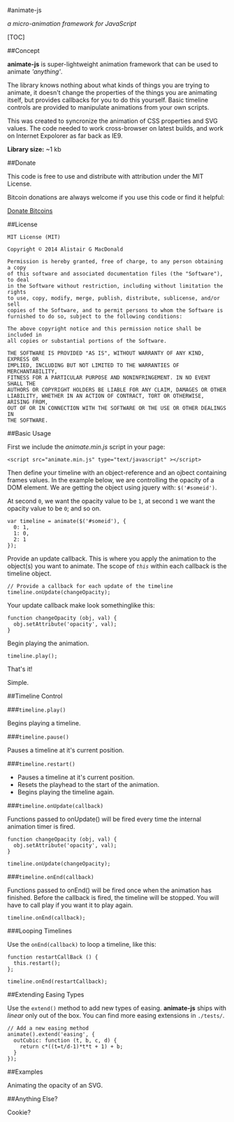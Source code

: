 #animate-js

*a micro-animation framework for JavaScript*

[TOC]

##Concept

**animate-js** is super-lightweight animation framework that can be used to animate *'anything'*.

The library knows nothing about what kinds of things you are trying to animate, it doesn't change
the properties of the things you are animating itself, but provides callbacks for you to do this yourself. Basic timeline controls are provided to manipulate animations from your own scripts.

This was created to syncronize the animation of CSS properties and SVG values. The code needed to 
work cross-browser on latest builds, and work on Internet Expolorer as far back as IE9.

**Library size:** ~1 kb

##Donate

This code is free to use and distribute with attribution under the MIT License.

Bitcoin donations are always welcome if you use this code or find it helpful:

<a class="coinbase-button" data-code="d4e269a38aa50bb353461f01fb7002c1" data-button-style="donation_small" href="https://coinbase.com/checkouts/d4e269a38aa50bb353461f01fb7002c1">Donate Bitcoins</a><script src="https://coinbase.com/assets/button.js" type="text/javascript"></script>

##License

    MIT License (MIT)
    
    Copyright © 2014 Alistair G MacDonald

    Permission is hereby granted, free of charge, to any person obtaining a copy
    of this software and associated documentation files (the "Software"), to deal
    in the Software without restriction, including without limitation the rights
    to use, copy, modify, merge, publish, distribute, sublicense, and/or sell
    copies of the Software, and to permit persons to whom the Software is
    furnished to do so, subject to the following conditions:

    The above copyright notice and this permission notice shall be included in
    all copies or substantial portions of the Software.

    THE SOFTWARE IS PROVIDED "AS IS", WITHOUT WARRANTY OF ANY KIND, EXPRESS OR
    IMPLIED, INCLUDING BUT NOT LIMITED TO THE WARRANTIES OF MERCHANTABILITY,
    FITNESS FOR A PARTICULAR PURPOSE AND NONINFRINGEMENT. IN NO EVENT SHALL THE
    AUTHORS OR COPYRIGHT HOLDERS BE LIABLE FOR ANY CLAIM, DAMAGES OR OTHER
    LIABILITY, WHETHER IN AN ACTION OF CONTRACT, TORT OR OTHERWISE, ARISING FROM,
    OUT OF OR IN CONNECTION WITH THE SOFTWARE OR THE USE OR OTHER DEALINGS IN
    THE SOFTWARE.

##Basic Usage

First we include the *animate.min.js* script in your page:

    <script src="animate.min.js" type="text/javascript" ></script>

Then define your timeline with an object-reference and an ojbect containing frames values. In the example below, we are controlling the opacity of a DOM element. We are getting the object using
jquery with: `$('#someid')`.

At second `0`, we want the opacity value to be `1`, at second `1` we want the  opacity value to be
`0`; and so on.

    var timeline = animate($('#someid'), {
      0: 1,
      1: 0,
      2: 1 
    });

Provide an update callback. This is where you apply the animation to the object(s) you want to 
animate. The scope of *`this`* within each callback is the timeline object.

    // Provide a callback for each update of the timeline
    timeline.onUpdate(changeOpacity);

Your update callback make look somethinglike this:

    function changeOpacity (obj, val) {
      obj.setAttribute('opacity', val);
    }

Begin playing the animation.

    timeline.play();

That's it!

Simple.

##Timeline Control

###`timeline.play()`

Begins playing a timeline.

###`timeline.pause()`

Pauses a timeline at it's current position.

###`timeline.restart()`

 - Pauses a timeline at it's current position.
 - Resets the playhead to the start of the animation.
 - Begins playing the timeline again.

###`timeline.onUpdate(callback)`

Functions passed to onUpdate() will be fired every time the internal animation timer is fired.

    function changeOpacity (obj, val) {
      obj.setAttribute('opacity', val);
    }

    timeline.onUpdate(changeOpacity);

###`timeline.onEnd(callback)`

Functions passed to onEnd() will be fired once when the animation has finished. Before the callback
is fired, the timeline will be stopped. You will have to call play if you want it to play again.
    
    timeline.onEnd(callback);

###Looping Timelines

Use the `onEnd(callback)` to loop a timeline, like this:
    
    function restartCallBack () {
      this.restart();
    };

    timeline.onEnd(restartCallback);

##Extending Easing Types

Use the `extend()` method to add new types of easing. **animate-js** ships with *linear* only out of the box. You can find more easing extensions in `./tests/`.

    // Add a new easing method
    animate().extend('easing', {
      outCubic: function (t, b, c, d) {
        return c*((t=t/d-1)*t*t + 1) + b;
      }
    });


##Examples

Animating the opacity of an SVG.

##Anything Else?

Cookie?